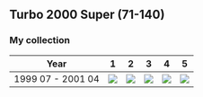 ## Turbo 2000 Super (71-140)

### My collection

|       Year        |                                                                                                                1                                                                                                                |                                                                                                                2                                                                                                                |                                                                                                                3                                                                                                                |                                                                                                                4                                                                                                                |                                                                                                                5                                                                                                                |
|:-----------------:|:-------------------------------------------------------------------------------------------------------------------------------------------------------------------------------------------------------------------------------:|:-------------------------------------------------------------------------------------------------------------------------------------------------------------------------------------------------------------------------------:|:-------------------------------------------------------------------------------------------------------------------------------------------------------------------------------------------------------------------------------:|:-------------------------------------------------------------------------------------------------------------------------------------------------------------------------------------------------------------------------------:|:-------------------------------------------------------------------------------------------------------------------------------------------------------------------------------------------------------------------------------:|
| 1999 07 - 2001 04 | [<img src='thumbnails/outer/1999_07_-_2001_04.1.5.png'>](https://raw.githubusercontent.com/vlegchilkin/collection/72ea4904c00de34bffa663b01aea77c22424e4cb/gum_wrappers/kent/turbo/2000/71-140/outer/1999_07_-_2001_04.1.5.png) | [<img src='thumbnails/outer/1999_07_-_2001_04.2.5.png'>](https://raw.githubusercontent.com/vlegchilkin/collection/72ea4904c00de34bffa663b01aea77c22424e4cb/gum_wrappers/kent/turbo/2000/71-140/outer/1999_07_-_2001_04.2.5.png) | [<img src='thumbnails/outer/1999_07_-_2001_04.3.0.png'>](https://raw.githubusercontent.com/vlegchilkin/collection/72ea4904c00de34bffa663b01aea77c22424e4cb/gum_wrappers/kent/turbo/2000/71-140/outer/1999_07_-_2001_04.3.0.png) | [<img src='thumbnails/outer/1999_07_-_2001_04.4.0.png'>](https://raw.githubusercontent.com/vlegchilkin/collection/72ea4904c00de34bffa663b01aea77c22424e4cb/gum_wrappers/kent/turbo/2000/71-140/outer/1999_07_-_2001_04.4.0.png) | [<img src='thumbnails/outer/1999_07_-_2001_04.5.0.png'>](https://raw.githubusercontent.com/vlegchilkin/collection/72ea4904c00de34bffa663b01aea77c22424e4cb/gum_wrappers/kent/turbo/2000/71-140/outer/1999_07_-_2001_04.5.0.png) |

<span style="display: inline-block;">
	<a href='https://raw.githubusercontent.com/vlegchilkin/collection/2362283a52140b2a2aacd7455df0d0a70ee271ff/gum_wrappers/kent/turbo/2000/71-140/inner/71.5.png' title=''><img src='thumbnails/inner/71.5.png' alt=''></a>
</span>
<span style="display: inline-block;">
	<a href='https://raw.githubusercontent.com/vlegchilkin/collection/2362283a52140b2a2aacd7455df0d0a70ee271ff/gum_wrappers/kent/turbo/2000/71-140/inner/72.5.png' title=''><img src='thumbnails/inner/72.5.png' alt=''></a>
</span>
<span style="display: inline-block;">
	<a href='https://raw.githubusercontent.com/vlegchilkin/collection/2362283a52140b2a2aacd7455df0d0a70ee271ff/gum_wrappers/kent/turbo/2000/71-140/inner/73.5.png' title=''><img src='thumbnails/inner/73.5.png' alt=''></a>
</span>
<span style="display: inline-block;">
	<a href='https://raw.githubusercontent.com/vlegchilkin/collection/2362283a52140b2a2aacd7455df0d0a70ee271ff/gum_wrappers/kent/turbo/2000/71-140/inner/74.4.png' title=''><img src='thumbnails/inner/74.4.png' alt=''></a>
</span>
<span style="display: inline-block;">
	<a href='https://raw.githubusercontent.com/vlegchilkin/collection/2362283a52140b2a2aacd7455df0d0a70ee271ff/gum_wrappers/kent/turbo/2000/71-140/inner/75.4.png' title=''><img src='thumbnails/inner/75.4.png' alt=''></a>
</span>
<span style="display: inline-block;">
	<a href='https://raw.githubusercontent.com/vlegchilkin/collection/2362283a52140b2a2aacd7455df0d0a70ee271ff/gum_wrappers/kent/turbo/2000/71-140/inner/76.5.png' title=''><img src='thumbnails/inner/76.5.png' alt=''></a>
</span>
<span style="display: inline-block;">
	<a href='https://raw.githubusercontent.com/vlegchilkin/collection/2362283a52140b2a2aacd7455df0d0a70ee271ff/gum_wrappers/kent/turbo/2000/71-140/inner/77.5.png' title=''><img src='thumbnails/inner/77.5.png' alt=''></a>
</span>
<span style="display: inline-block;">
	<a href='https://raw.githubusercontent.com/vlegchilkin/collection/2362283a52140b2a2aacd7455df0d0a70ee271ff/gum_wrappers/kent/turbo/2000/71-140/inner/78.5.png' title=''><img src='thumbnails/inner/78.5.png' alt=''></a>
</span>
<span style="display: inline-block;">
	<a href='https://raw.githubusercontent.com/vlegchilkin/collection/2362283a52140b2a2aacd7455df0d0a70ee271ff/gum_wrappers/kent/turbo/2000/71-140/inner/79.5.png' title=''><img src='thumbnails/inner/79.5.png' alt=''></a>
</span>
<span style="display: inline-block;">
	<a href='https://raw.githubusercontent.com/vlegchilkin/collection/2362283a52140b2a2aacd7455df0d0a70ee271ff/gum_wrappers/kent/turbo/2000/71-140/inner/80.4.png' title=''><img src='thumbnails/inner/80.4.png' alt=''></a>
</span>
<span style="display: inline-block;">
	<a href='https://raw.githubusercontent.com/vlegchilkin/collection/2362283a52140b2a2aacd7455df0d0a70ee271ff/gum_wrappers/kent/turbo/2000/71-140/inner/81.5.png' title=''><img src='thumbnails/inner/81.5.png' alt=''></a>
</span>
<span style="display: inline-block;">
	<a href='https://raw.githubusercontent.com/vlegchilkin/collection/2362283a52140b2a2aacd7455df0d0a70ee271ff/gum_wrappers/kent/turbo/2000/71-140/inner/82.5.png' title=''><img src='thumbnails/inner/82.5.png' alt=''></a>
</span>
<span style="display: inline-block;">
	<a href='https://raw.githubusercontent.com/vlegchilkin/collection/2362283a52140b2a2aacd7455df0d0a70ee271ff/gum_wrappers/kent/turbo/2000/71-140/inner/83.5.png' title=''><img src='thumbnails/inner/83.5.png' alt=''></a>
</span>
<span style="display: inline-block;">
	<a href='https://raw.githubusercontent.com/vlegchilkin/collection/2362283a52140b2a2aacd7455df0d0a70ee271ff/gum_wrappers/kent/turbo/2000/71-140/inner/84.5.png' title=''><img src='thumbnails/inner/84.5.png' alt=''></a>
</span>
<span style="display: inline-block;">
	<a href='https://raw.githubusercontent.com/vlegchilkin/collection/2362283a52140b2a2aacd7455df0d0a70ee271ff/gum_wrappers/kent/turbo/2000/71-140/inner/85.5.png' title=''><img src='thumbnails/inner/85.5.png' alt=''></a>
</span>
<span style="display: inline-block;">
	<a href='https://raw.githubusercontent.com/vlegchilkin/collection/2362283a52140b2a2aacd7455df0d0a70ee271ff/gum_wrappers/kent/turbo/2000/71-140/inner/86.5.png' title=''><img src='thumbnails/inner/86.5.png' alt=''></a>
</span>
<span style="display: inline-block;">
	<a href='https://raw.githubusercontent.com/vlegchilkin/collection/2362283a52140b2a2aacd7455df0d0a70ee271ff/gum_wrappers/kent/turbo/2000/71-140/inner/87.3.png' title=''><img src='thumbnails/inner/87.3.png' alt=''></a>
</span>
<span style="display: inline-block;">
	<a href='https://raw.githubusercontent.com/vlegchilkin/collection/2362283a52140b2a2aacd7455df0d0a70ee271ff/gum_wrappers/kent/turbo/2000/71-140/inner/88.4.png' title=''><img src='thumbnails/inner/88.4.png' alt=''></a>
</span>
<span style="display: inline-block;">
	<a href='https://raw.githubusercontent.com/vlegchilkin/collection/2362283a52140b2a2aacd7455df0d0a70ee271ff/gum_wrappers/kent/turbo/2000/71-140/inner/89.5.png' title=''><img src='thumbnails/inner/89.5.png' alt=''></a>
</span>
<span style="display: inline-block;">
	<a href='https://raw.githubusercontent.com/vlegchilkin/collection/2362283a52140b2a2aacd7455df0d0a70ee271ff/gum_wrappers/kent/turbo/2000/71-140/inner/90.5.png' title=''><img src='thumbnails/inner/90.5.png' alt=''></a>
</span>
<span style="display: inline-block;">
	<a href='https://raw.githubusercontent.com/vlegchilkin/collection/2362283a52140b2a2aacd7455df0d0a70ee271ff/gum_wrappers/kent/turbo/2000/71-140/inner/91.5.png' title=''><img src='thumbnails/inner/91.5.png' alt=''></a>
</span>
<span style="display: inline-block;">
	<a href='https://raw.githubusercontent.com/vlegchilkin/collection/2362283a52140b2a2aacd7455df0d0a70ee271ff/gum_wrappers/kent/turbo/2000/71-140/inner/92.5.png' title=''><img src='thumbnails/inner/92.5.png' alt=''></a>
</span>
<span style="display: inline-block;">
	<a href='https://raw.githubusercontent.com/vlegchilkin/collection/2362283a52140b2a2aacd7455df0d0a70ee271ff/gum_wrappers/kent/turbo/2000/71-140/inner/93.4.png' title=''><img src='thumbnails/inner/93.4.png' alt=''></a>
</span>
<span style="display: inline-block;">
	<a href='https://raw.githubusercontent.com/vlegchilkin/collection/2362283a52140b2a2aacd7455df0d0a70ee271ff/gum_wrappers/kent/turbo/2000/71-140/inner/94.5.png' title=''><img src='thumbnails/inner/94.5.png' alt=''></a>
</span>
<span style="display: inline-block;">
	<a href='https://raw.githubusercontent.com/vlegchilkin/collection/2362283a52140b2a2aacd7455df0d0a70ee271ff/gum_wrappers/kent/turbo/2000/71-140/inner/95.5.png' title=''><img src='thumbnails/inner/95.5.png' alt=''></a>
</span>
<span style="display: inline-block;">
	<a href='https://raw.githubusercontent.com/vlegchilkin/collection/2362283a52140b2a2aacd7455df0d0a70ee271ff/gum_wrappers/kent/turbo/2000/71-140/inner/96.5.png' title=''><img src='thumbnails/inner/96.5.png' alt=''></a>
</span>
<span style="display: inline-block;">
	<a href='https://raw.githubusercontent.com/vlegchilkin/collection/2362283a52140b2a2aacd7455df0d0a70ee271ff/gum_wrappers/kent/turbo/2000/71-140/inner/97.5.png' title=''><img src='thumbnails/inner/97.5.png' alt=''></a>
</span>
<span style="display: inline-block;">
	<a href='https://raw.githubusercontent.com/vlegchilkin/collection/2362283a52140b2a2aacd7455df0d0a70ee271ff/gum_wrappers/kent/turbo/2000/71-140/inner/98.5.png' title=''><img src='thumbnails/inner/98.5.png' alt=''></a>
</span>
<span style="display: inline-block;">
	<a href='https://raw.githubusercontent.com/vlegchilkin/collection/2362283a52140b2a2aacd7455df0d0a70ee271ff/gum_wrappers/kent/turbo/2000/71-140/inner/99.5.png' title=''><img src='thumbnails/inner/99.5.png' alt=''></a>
</span>
<span style="display: inline-block;">
	<a href='https://raw.githubusercontent.com/vlegchilkin/collection/2362283a52140b2a2aacd7455df0d0a70ee271ff/gum_wrappers/kent/turbo/2000/71-140/inner/100.5.png' title=''><img src='thumbnails/inner/100.5.png' alt=''></a>
</span>
<span style="display: inline-block;">
	<a href='https://raw.githubusercontent.com/vlegchilkin/collection/2362283a52140b2a2aacd7455df0d0a70ee271ff/gum_wrappers/kent/turbo/2000/71-140/inner/101.5.png' title=''><img src='thumbnails/inner/101.5.png' alt=''></a>
</span>
<span style="display: inline-block;">
	<a href='https://raw.githubusercontent.com/vlegchilkin/collection/2362283a52140b2a2aacd7455df0d0a70ee271ff/gum_wrappers/kent/turbo/2000/71-140/inner/102.5.png' title=''><img src='thumbnails/inner/102.5.png' alt=''></a>
</span>
<span style="display: inline-block;">
	<a href='https://raw.githubusercontent.com/vlegchilkin/collection/2362283a52140b2a2aacd7455df0d0a70ee271ff/gum_wrappers/kent/turbo/2000/71-140/inner/103.5.png' title=''><img src='thumbnails/inner/103.5.png' alt=''></a>
</span>
<span style="display: inline-block;">
	<a href='https://raw.githubusercontent.com/vlegchilkin/collection/2362283a52140b2a2aacd7455df0d0a70ee271ff/gum_wrappers/kent/turbo/2000/71-140/inner/104.5.png' title=''><img src='thumbnails/inner/104.5.png' alt=''></a>
</span>
<span style="display: inline-block;">
	<a href='https://raw.githubusercontent.com/vlegchilkin/collection/2362283a52140b2a2aacd7455df0d0a70ee271ff/gum_wrappers/kent/turbo/2000/71-140/inner/105.5.png' title=''><img src='thumbnails/inner/105.5.png' alt=''></a>
</span>
<span style="display: inline-block;">
	<a href='https://raw.githubusercontent.com/vlegchilkin/collection/2362283a52140b2a2aacd7455df0d0a70ee271ff/gum_wrappers/kent/turbo/2000/71-140/inner/106.5.png' title=''><img src='thumbnails/inner/106.5.png' alt=''></a>
</span>
<span style="display: inline-block;">
	<a href='https://raw.githubusercontent.com/vlegchilkin/collection/2362283a52140b2a2aacd7455df0d0a70ee271ff/gum_wrappers/kent/turbo/2000/71-140/inner/107.4.png' title=''><img src='thumbnails/inner/107.4.png' alt=''></a>
</span>
<span style="display: inline-block;">
	<a href='https://raw.githubusercontent.com/vlegchilkin/collection/2362283a52140b2a2aacd7455df0d0a70ee271ff/gum_wrappers/kent/turbo/2000/71-140/inner/108.5.png' title=''><img src='thumbnails/inner/108.5.png' alt=''></a>
</span>
<span style="display: inline-block;">
	<a href='https://raw.githubusercontent.com/vlegchilkin/collection/2362283a52140b2a2aacd7455df0d0a70ee271ff/gum_wrappers/kent/turbo/2000/71-140/inner/109.5.png' title=''><img src='thumbnails/inner/109.5.png' alt=''></a>
</span>
<span style="display: inline-block;">
	<a href='https://raw.githubusercontent.com/vlegchilkin/collection/2362283a52140b2a2aacd7455df0d0a70ee271ff/gum_wrappers/kent/turbo/2000/71-140/inner/110.5.png' title=''><img src='thumbnails/inner/110.5.png' alt=''></a>
</span>
<span style="display: inline-block;">
	<a href='https://raw.githubusercontent.com/vlegchilkin/collection/2362283a52140b2a2aacd7455df0d0a70ee271ff/gum_wrappers/kent/turbo/2000/71-140/inner/111.5.png' title=''><img src='thumbnails/inner/111.5.png' alt=''></a>
</span>
<span style="display: inline-block;">
	<a href='https://raw.githubusercontent.com/vlegchilkin/collection/2362283a52140b2a2aacd7455df0d0a70ee271ff/gum_wrappers/kent/turbo/2000/71-140/inner/112.5.png' title=''><img src='thumbnails/inner/112.5.png' alt=''></a>
</span>
<span style="display: inline-block;">
	<a href='https://raw.githubusercontent.com/vlegchilkin/collection/2362283a52140b2a2aacd7455df0d0a70ee271ff/gum_wrappers/kent/turbo/2000/71-140/inner/113.5.png' title=''><img src='thumbnails/inner/113.5.png' alt=''></a>
</span>
<span style="display: inline-block;">
	<a href='https://raw.githubusercontent.com/vlegchilkin/collection/2362283a52140b2a2aacd7455df0d0a70ee271ff/gum_wrappers/kent/turbo/2000/71-140/inner/114.5.png' title=''><img src='thumbnails/inner/114.5.png' alt=''></a>
</span>
<span style="display: inline-block;">
	<a href='https://raw.githubusercontent.com/vlegchilkin/collection/2362283a52140b2a2aacd7455df0d0a70ee271ff/gum_wrappers/kent/turbo/2000/71-140/inner/115.5.png' title=''><img src='thumbnails/inner/115.5.png' alt=''></a>
</span>
<span style="display: inline-block;">
	<a href='https://raw.githubusercontent.com/vlegchilkin/collection/2362283a52140b2a2aacd7455df0d0a70ee271ff/gum_wrappers/kent/turbo/2000/71-140/inner/116.4.png' title=''><img src='thumbnails/inner/116.4.png' alt=''></a>
</span>
<span style="display: inline-block;">
	<a href='https://raw.githubusercontent.com/vlegchilkin/collection/2362283a52140b2a2aacd7455df0d0a70ee271ff/gum_wrappers/kent/turbo/2000/71-140/inner/117.4.png' title=''><img src='thumbnails/inner/117.4.png' alt=''></a>
</span>
<span style="display: inline-block;">
	<a href='https://raw.githubusercontent.com/vlegchilkin/collection/2362283a52140b2a2aacd7455df0d0a70ee271ff/gum_wrappers/kent/turbo/2000/71-140/inner/118.5.png' title=''><img src='thumbnails/inner/118.5.png' alt=''></a>
</span>
<span style="display: inline-block;">
	<a href='https://raw.githubusercontent.com/vlegchilkin/collection/2362283a52140b2a2aacd7455df0d0a70ee271ff/gum_wrappers/kent/turbo/2000/71-140/inner/119.5.png' title=''><img src='thumbnails/inner/119.5.png' alt=''></a>
</span>
<span style="display: inline-block;">
	<a href='https://raw.githubusercontent.com/vlegchilkin/collection/2362283a52140b2a2aacd7455df0d0a70ee271ff/gum_wrappers/kent/turbo/2000/71-140/inner/120.5.png' title=''><img src='thumbnails/inner/120.5.png' alt=''></a>
</span>
<span style="display: inline-block;">
	<a href='https://raw.githubusercontent.com/vlegchilkin/collection/2362283a52140b2a2aacd7455df0d0a70ee271ff/gum_wrappers/kent/turbo/2000/71-140/inner/121.5.png' title=''><img src='thumbnails/inner/121.5.png' alt=''></a>
</span>
<span style="display: inline-block;">
	<a href='https://raw.githubusercontent.com/vlegchilkin/collection/2362283a52140b2a2aacd7455df0d0a70ee271ff/gum_wrappers/kent/turbo/2000/71-140/inner/122.5.png' title=''><img src='thumbnails/inner/122.5.png' alt=''></a>
</span>
<span style="display: inline-block;">
	<a href='https://raw.githubusercontent.com/vlegchilkin/collection/2362283a52140b2a2aacd7455df0d0a70ee271ff/gum_wrappers/kent/turbo/2000/71-140/inner/123.5.png' title=''><img src='thumbnails/inner/123.5.png' alt=''></a>
</span>
<span style="display: inline-block;">
	<a href='https://raw.githubusercontent.com/vlegchilkin/collection/2362283a52140b2a2aacd7455df0d0a70ee271ff/gum_wrappers/kent/turbo/2000/71-140/inner/124.5.png' title=''><img src='thumbnails/inner/124.5.png' alt=''></a>
</span>
<span style="display: inline-block;">
	<a href='https://raw.githubusercontent.com/vlegchilkin/collection/2362283a52140b2a2aacd7455df0d0a70ee271ff/gum_wrappers/kent/turbo/2000/71-140/inner/125.5.png' title=''><img src='thumbnails/inner/125.5.png' alt=''></a>
</span>
<span style="display: inline-block;">
	<a href='https://raw.githubusercontent.com/vlegchilkin/collection/2362283a52140b2a2aacd7455df0d0a70ee271ff/gum_wrappers/kent/turbo/2000/71-140/inner/126.5.png' title=''><img src='thumbnails/inner/126.5.png' alt=''></a>
</span>
<span style="display: inline-block;">
	<a href='https://raw.githubusercontent.com/vlegchilkin/collection/2362283a52140b2a2aacd7455df0d0a70ee271ff/gum_wrappers/kent/turbo/2000/71-140/inner/127.5.png' title=''><img src='thumbnails/inner/127.5.png' alt=''></a>
</span>
<span style="display: inline-block;">
	<a href='https://raw.githubusercontent.com/vlegchilkin/collection/2362283a52140b2a2aacd7455df0d0a70ee271ff/gum_wrappers/kent/turbo/2000/71-140/inner/128.5.png' title=''><img src='thumbnails/inner/128.5.png' alt=''></a>
</span>
<span style="display: inline-block;">
	<a href='https://raw.githubusercontent.com/vlegchilkin/collection/2362283a52140b2a2aacd7455df0d0a70ee271ff/gum_wrappers/kent/turbo/2000/71-140/inner/129.5.png' title=''><img src='thumbnails/inner/129.5.png' alt=''></a>
</span>
<span style="display: inline-block;">
	<a href='https://raw.githubusercontent.com/vlegchilkin/collection/2362283a52140b2a2aacd7455df0d0a70ee271ff/gum_wrappers/kent/turbo/2000/71-140/inner/130.4.png' title=''><img src='thumbnails/inner/130.4.png' alt=''></a>
</span>
<span style="display: inline-block;">
	<a href='https://raw.githubusercontent.com/vlegchilkin/collection/2362283a52140b2a2aacd7455df0d0a70ee271ff/gum_wrappers/kent/turbo/2000/71-140/inner/131.5.png' title=''><img src='thumbnails/inner/131.5.png' alt=''></a>
</span>
<span style="display: inline-block;">
	<a href='https://raw.githubusercontent.com/vlegchilkin/collection/2362283a52140b2a2aacd7455df0d0a70ee271ff/gum_wrappers/kent/turbo/2000/71-140/inner/132.5.png' title=''><img src='thumbnails/inner/132.5.png' alt=''></a>
</span>
<span style="display: inline-block;">
	<a href='https://raw.githubusercontent.com/vlegchilkin/collection/2362283a52140b2a2aacd7455df0d0a70ee271ff/gum_wrappers/kent/turbo/2000/71-140/inner/133.5.png' title=''><img src='thumbnails/inner/133.5.png' alt=''></a>
</span>
<span style="display: inline-block;">
	<a href='https://raw.githubusercontent.com/vlegchilkin/collection/2362283a52140b2a2aacd7455df0d0a70ee271ff/gum_wrappers/kent/turbo/2000/71-140/inner/134.5.png' title=''><img src='thumbnails/inner/134.5.png' alt=''></a>
</span>
<span style="display: inline-block;">
	<a href='https://raw.githubusercontent.com/vlegchilkin/collection/2362283a52140b2a2aacd7455df0d0a70ee271ff/gum_wrappers/kent/turbo/2000/71-140/inner/135.5.png' title=''><img src='thumbnails/inner/135.5.png' alt=''></a>
</span>
<span style="display: inline-block;">
	<a href='https://raw.githubusercontent.com/vlegchilkin/collection/2362283a52140b2a2aacd7455df0d0a70ee271ff/gum_wrappers/kent/turbo/2000/71-140/inner/136.5.png' title=''><img src='thumbnails/inner/136.5.png' alt=''></a>
</span>
<span style="display: inline-block;">
	<a href='https://raw.githubusercontent.com/vlegchilkin/collection/2362283a52140b2a2aacd7455df0d0a70ee271ff/gum_wrappers/kent/turbo/2000/71-140/inner/137.4.png' title=''><img src='thumbnails/inner/137.4.png' alt=''></a>
</span>
<span style="display: inline-block;">
	<a href='https://raw.githubusercontent.com/vlegchilkin/collection/2362283a52140b2a2aacd7455df0d0a70ee271ff/gum_wrappers/kent/turbo/2000/71-140/inner/138.5.png' title=''><img src='thumbnails/inner/138.5.png' alt=''></a>
</span>
<span style="display: inline-block;">
	<a href='https://raw.githubusercontent.com/vlegchilkin/collection/2362283a52140b2a2aacd7455df0d0a70ee271ff/gum_wrappers/kent/turbo/2000/71-140/inner/139.5.png' title=''><img src='thumbnails/inner/139.5.png' alt=''></a>
</span>
<span style="display: inline-block;">
	<a href='https://raw.githubusercontent.com/vlegchilkin/collection/2362283a52140b2a2aacd7455df0d0a70ee271ff/gum_wrappers/kent/turbo/2000/71-140/inner/140.5.png' title=''><img src='thumbnails/inner/140.5.png' alt=''></a>
</span>

